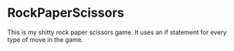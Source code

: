 # RockPaperScissors

This is my shitty rock paper scissors game.
It uses an if statement for every type of move in the game.
